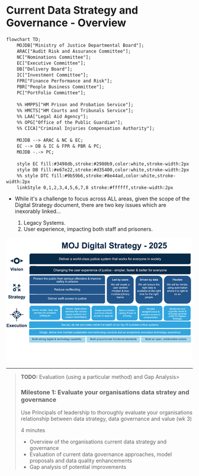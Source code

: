 # Current Data Strategy and Governance - Overview

```mermaid
flowchart TD;
    MOJDB["Ministry of Justice Departmental Board"];
    ARAC["Audit Risk and Assurance Committee"];
    NC["Nominations Committee"];
    EC["Executive Committee"];
    DB["Delivery Board"];
    IC["Investment Committee"];
    FPR["Finance Performance and Risk"];
    PBR["People Business Committee"];
    PC["PortFolio Committee"];
    
    %% HMPPS["HM Prison and Probation Service"];
    %% HMCTS["HM Courts and Tribunals Service"];
    %% LAA["Legal Aid Agency"];
    %% OPG["Office of the Public Guardian"];
    %% CICA["Criminal Injuries Compensation Authority"];
    
    MOJDB --> ARAC & NC & EC;
    EC --> DB & IC & FPR & PBR & PC;
    MOJDB -.-> PC;

    style EC fill:#3498db,stroke:#2980b9,color:white,stroke-width:2px
    style DB fill:#e67e22,stroke:#d35400,color:white,stroke-width:2px
    %% style DTC fill:#9b59b6,stroke:#8e44ad,color:white,stroke-width:2px
    linkStyle 0,1,2,3,4,5,6,7,8 stroke:#ffffff,stroke-width:2px
```

* While it's a challenge to focus across ALL areas, given the scope of the Digital Strategy document, there are two key issues which are inexorably linked...

  1. Legacy Systems.
  2. User experience, impacting both staff and prisoners.

![MoJ Digital Strategy](./images/digi-strategy-2025.jpg)


---
> **TODO:** Evaluation (using a particular method) and Gap Analysis>
> ### Milestone 1: Evaluate your organisations data stratey and governance
>
> Use Principals of leadership to thoroughly evaluate your organisations relationship between data strategy, data governance and value (wk 3)
>
> 4 minutes
> * Overview of the organisations current data strategy and governance
> * Evaluation of current data governance approaches, model proposals and data quality enhancements
> * Gap analysis of potential improvements


